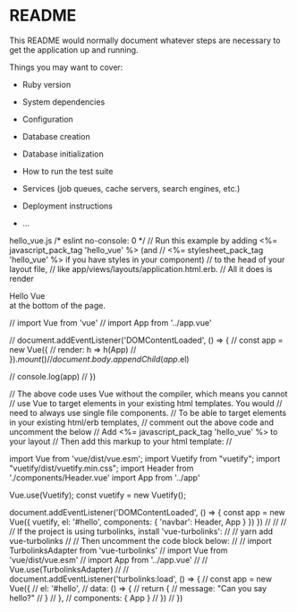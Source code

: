 # README

This README would normally document whatever steps are necessary to get the
application up and running.

Things you may want to cover:

* Ruby version

* System dependencies

* Configuration

* Database creation

* Database initialization

* How to run the test suite

* Services (job queues, cache servers, search engines, etc.)

* Deployment instructions

* ...

hello_vue.js
/* eslint no-console: 0 */
// Run this example by adding <%= javascript_pack_tag 'hello_vue' %> (and
// <%= stylesheet_pack_tag 'hello_vue' %> if you have styles in your component)
// to the head of your layout file,
// like app/views/layouts/application.html.erb.
// All it does is render <div>Hello Vue</div> at the bottom of the page.

// import Vue from 'vue'
// import App from '../app.vue'

// document.addEventListener('DOMContentLoaded', () => {
//   const app = new Vue({
//     render: h => h(App)
//   }).$mount()
//   document.body.appendChild(app.$el)

//   console.log(app)
// })


// The above code uses Vue without the compiler, which means you cannot
// use Vue to target elements in your existing html templates. You would
// need to always use single file components.
// To be able to target elements in your existing html/erb templates,
// comment out the above code and uncomment the below
// Add <%= javascript_pack_tag 'hello_vue' %> to your layout
// Then add this markup to your html template:
//


import Vue from 'vue/dist/vue.esm';
import Vuetify from "vuetify"; 
import "vuetify/dist/vuetify.min.css"; 
import Header from './components/Header.vue'
import App from '../app'


Vue.use(Vuetify); 
const vuetify = new Vuetify(); 


document.addEventListener('DOMContentLoaded', () => {
  const app = new Vue({
    vuetify,
    el: '#hello',
    components: { 
      'navbar': Header,
      App
     }
  })
})
//
//
//
// If the project is using turbolinks, install 'vue-turbolinks':
//
// yarn add vue-turbolinks
//
// Then uncomment the code block below:
//
// import TurbolinksAdapter from 'vue-turbolinks'
// import Vue from 'vue/dist/vue.esm'
// import App from '../app.vue'
//
// Vue.use(TurbolinksAdapter)
//
// document.addEventListener('turbolinks:load', () => {
//   const app = new Vue({
//     el: '#hello',
//     data: () => {
//       return {
//         message: "Can you say hello?"
//       }
//     },
//     components: { App }
//   })
// })
